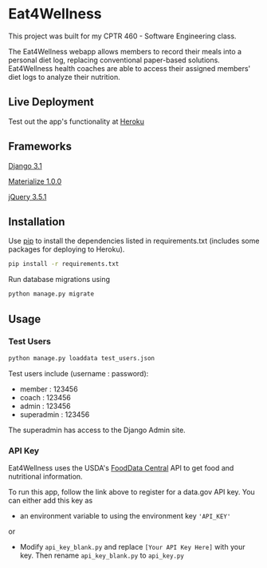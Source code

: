 # Eat4Wellness

This project was built for my CPTR 460 - Software Engineering class.

The Eat4Wellness webapp allows members to record their meals into a personal diet log, replacing conventional paper-based solutions.
Eat4Wellness health coaches are able to access their assigned members' diet logs to analyze their nutrition.

## Live Deployment

Test out the app's functionality at [Heroku](https://eat4wellness-arn.herokuapp.com/homepage/)

## Frameworks
[Django 3.1](https://www.djangoproject.com/)

[Materialize 1.0.0](https://materializecss.com/)

[jQuery 3.5.1](https://jquery.com/)

## Installation

Use [pip](https://pip.pypa.io/en/stable/) to install the dependencies listed in requirements.txt (includes some packages for deploying to Heroku).

```bash
pip install -r requirements.txt
```

Run database migrations using

```bash
python manage.py migrate
```

## Usage

### Test Users

```bash
python manage.py loaddata test_users.json
```

Test users include (username : password):
 - member : 123456
 - coach : 123456
 - admin : 123456
 - superadmin : 123456
 
The superadmin has access to the Django Admin site.

### API Key

Eat4Wellness uses the USDA's [FoodData Central](https://fdc.nal.usda.gov/) API to get food and nutritional information.

To run this app, follow the link above to register for a data.gov API key.
You can either add this key as 
 - an environment variable to using the environment key `'API_KEY'`
 
or

 - Modify `api_key_blank.py` and replace `[Your API Key Here]` with your key. Then rename `api_key_blank.py` to `api_key.py`
